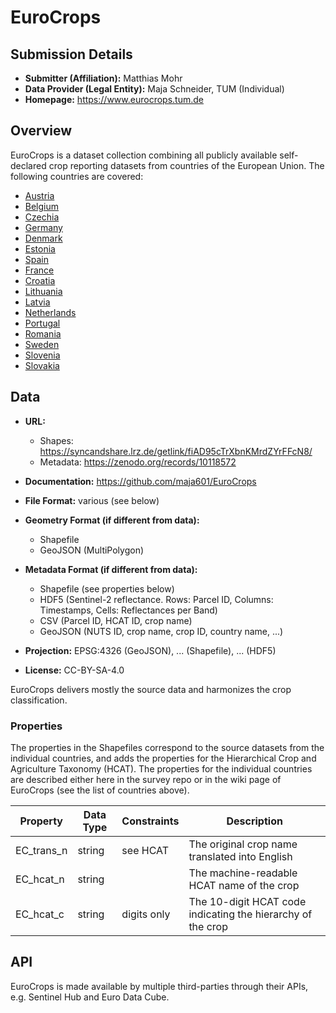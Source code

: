 # EuroCrops

## Submission Details

- **Submitter (Affiliation):** Matthias Mohr
- **Data Provider (Legal Entity):** Maja Schneider, TUM (Individual)
- **Homepage:** https://www.eurocrops.tum.de

## Overview

EuroCrops is a dataset collection combining all publicly available  self-declared crop reporting datasets from countries of the European Union. The following countries are covered:

- [Austria](https://github.com/maja601/EuroCrops/wiki/Austria)
- [Belgium](https://github.com/maja601/EuroCrops/wiki/Belgium)
- [Czechia](https://github.com/maja601/EuroCrops/wiki/Czechia)
- [Germany](https://github.com/maja601/EuroCrops/wiki/Germany)
- [Denmark](https://github.com/maja601/EuroCrops/wiki/Denmark)
- [Estonia](https://github.com/maja601/EuroCrops/wiki/Estonia)
- [Spain](https://github.com/maja601/EuroCrops/wiki/Spain)
- [France](https://github.com/maja601/EuroCrops/wiki/France)
- [Croatia](https://github.com/maja601/EuroCrops/wiki/Croatia)
- [Lithuania](https://github.com/maja601/EuroCrops/wiki/Lithuania)
- [Latvia](https://github.com/maja601/EuroCrops/wiki/Latvia)
- [Netherlands](https://github.com/maja601/EuroCrops/wiki/Netherlands)
- [Portugal](https://github.com/maja601/EuroCrops/wiki/Portugal)
- [Romania](https://github.com/maja601/EuroCrops/wiki/Romania)
- [Sweden](https://github.com/maja601/EuroCrops/wiki/Sweden)
- [Slovenia](https://github.com/maja601/EuroCrops/wiki/Slovenia)
- [Slovakia](https://github.com/maja601/EuroCrops/wiki/Slovakia)

## Data

- **URL:**
  - Shapes: https://syncandshare.lrz.de/getlink/fiAD95cTrXbnKMrdZYrFFcN8/
  - Metadata: https://zenodo.org/records/10118572

- **Documentation:** https://github.com/maja601/EuroCrops
- **File Format:** various (see below)
- **Geometry Format (if different from data):**
  - Shapefile
  - GeoJSON (MultiPolygon)

- **Metadata Format (if different from data):**
  - Shapefile (see properties below)
  - HDF5 (Sentinel-2 reflectance. Rows: Parcel ID, Columns: Timestamps, Cells: Reflectances per Band)
  - CSV (Parcel ID, HCAT ID, crop name)
  - GeoJSON (NUTS ID, crop name, crop ID, country name, ...)

- **Projection:** EPSG:4326 (GeoJSON), ... (Shapefile), ... (HDF5)
- **License:** CC-BY-SA-4.0

EuroCrops delivers mostly the source data and harmonizes the crop classification.

### Properties

The properties in the Shapefiles correspond to the source datasets from the individual countries, and adds the properties for the Hierarchical Crop and Agriculture Taxonomy (HCAT). The properties for the individual countries are described either here in the survey repo or in the wiki page of EuroCrops (see the list of countries above).

| Property   | Data Type | Constraints | Description                                                 |
| ---------- | --------- | ----------- | ----------------------------------------------------------- |
| EC_trans_n | string    | see HCAT    | The original crop name translated into English              |
| EC_hcat_n  | string    |             | The machine-readable HCAT name of the crop                  |
| EC_hcat_c  | string    | digits only | The 10-digit HCAT code indicating the hierarchy of the crop |

## API

EuroCrops is made available by multiple third-parties through their APIs, e.g. Sentinel Hub and Euro Data Cube.

